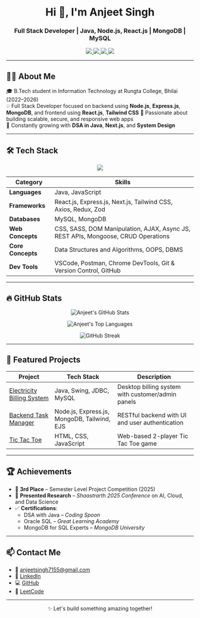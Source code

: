 <h1 align="center">Hi 👋, I'm Anjeet Singh</h1>
<h3 align="center">Full Stack Developer | Java, Node.js, React.js | MongoDB | MySQL</h3>

<p align="center">
  <a href="https://github.com/anjeetsingh7155" target="_blank">
    <img src="https://img.shields.io/badge/GitHub-100000?style=for-the-badge&logo=github&logoColor=white" />
  </a>
  <a href="https://www.linkedin.com/in/anjeet-singh-7972272a2/" target="_blank">
    <img src="https://img.shields.io/badge/LinkedIn-0A66C2?style=for-the-badge&logo=linkedin&logoColor=white" />
  </a>
  <a href="mailto:anjeetsingh7155@gmail.com" target="_blank">
    <img src="https://img.shields.io/badge/Gmail-D14836?style=for-the-badge&logo=gmail&logoColor=white" />
  </a>
  <a href="https://leetcode.com/u/anjeet_singh/" target="_blank">
    <img src="https://img.shields.io/badge/LeetCode-FFA116?style=for-the-badge&logo=leetcode&logoColor=black" />
  </a>
</p>

---

## 👨‍💻 About Me

🎓 B.Tech student in Information Technology at Rungta College, Bhilai (2022–2026)  
💡 Full Stack Developer focused on backend using **Node.js**, **Express.js**, **MongoDB**, and frontend using **React.js**, **Tailwind CSS** 💬 Passionate about building scalable, secure, and responsive web apps  
🚀 Constantly growing with **DSA in Java**, **Next.js**, and **System Design**

---

## 🛠️ Tech Stack

<p align="center">
  <img src="https://skillicons.dev/icons?i=java,javascript,react,nextjs,redux,nodejs,express,mongodb,mysql,tailwind,sass,git,vscode,postman&perline=7" />
</p>

| **Category** | **Skills** |
|------------------|---------------------------------------------------------------------------------------------------------------------|
| **Languages** | Java, JavaScript                                                                                                    |
| **Frameworks** | React.js, Express.js, Next.js, Tailwind CSS, Axios, Redux, Zod                                                        |
| **Databases** | MySQL, MongoDB                                                                                                      |
| **Web Concepts** | CSS, SASS, DOM Manipulation, AJAX, Async JS, REST APIs, Mongoose, CRUD Operations                                     |
| **Core Concepts**| Data Structures and Algorithms, OOPS, DBMS                                                                          |
| **Dev Tools** | VSCode, Postman, Chrome DevTools, Git & Version Control, GitHub                                                       |

---

## 🔥 GitHub Stats

<p align="center">
  <img src="https://github-readme-stats.vercel.app/api?username=anjeetsingh7155&show_icons=true&theme=tokyonight&include_all_commits=true&count_private=true&cache_seconds=3600" alt="Anjeet's GitHub Stats" />
</p>
<p align="center">
  <img src="https://github-readme-stats.vercel.app/api/top-langs/?username=anjeetsingh7155&layout=compact&theme=tokyonight&hide=c&langs_count=6" alt="Anjeet's Top Languages" />
</p>
<p align="center">
  <img src="https://streak-stats.demolab.com/?user=anjeetsingh7155&theme=tokyonight" alt="GitHub Streak" />
</p>

---

## 📂 Featured Projects

| Project | Tech Stack | Description |
|--------|------------|-------------|
| [Electricity Billing System](https://github.com/anjeetsingh7155/Electricity-Billing-System-Java-Project) | Java, Swing, JDBC, MySQL | Desktop billing system with customer/admin panels |
| [Backend Task Manager](https://github.com/anjeetsingh7155/Backend-Task-Manager) | Node.js, Express.js, MongoDB, Tailwind, EJS | RESTful backend with UI and user authentication |
| [Tic Tac Toe](https://github.com/anjeetsingh7155/tic-tac-toe) | HTML, CSS, JavaScript | Web-based 2-player Tic Tac Toe game |

---

## 🏆 Achievements

- 🥉 **3rd Place** – Semester Level Project Competition (2025)
- 🧠 **Presented Research** – *Shaastrarth 2025 Conference* on AI, Cloud, and Data Science  
- ✅ **Certifications**:
  - DSA with Java – *Coding Spoon*
  - Oracle SQL – *Great Learning Academy*
  - MongoDB for SQL Experts – *MongoDB University*

---

## 📫 Contact Me

- 📧 anjeetsingh7155@gmail.com  
- 💼 [LinkedIn](https://www.linkedin.com/in/anjeet-singh-7972272a2/)  
- 💻 [GitHub](https://github.com/anjeetsingh7155)  
- 🧠 [LeetCode](https://leetcode.com/u/anjeet_singh/)

---

<p align="center">✨ Let's build something amazing together!</p>
